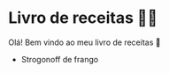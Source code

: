 # **Livro de receitas :man_cook:**

Olá! Bem vindo ao meu livro de receitas :wave:

- Strogonoff de frango